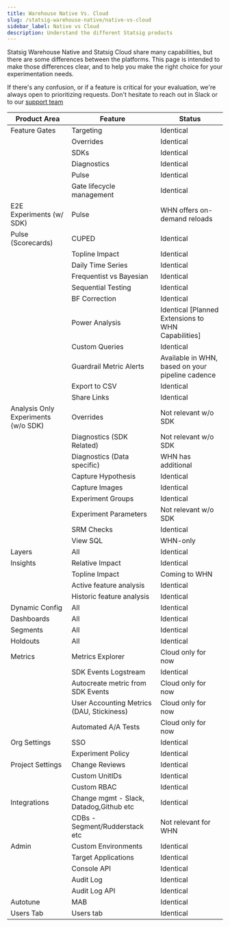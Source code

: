```yaml
---
title: Warehouse Native Vs. Cloud
slug: /statsig-warehouse-native/native-vs-cloud
sidebar_label: Native vs Cloud
description: Understand the different Statsig products
---
```


Statsig Warehouse Native and Statsig Cloud share many capabilities, but there are some differences between the platforms. This page is intended to make those differences clear, and to help you make the right choice for your experimentation needs.

If there's any confusion, or if a feature is critical for your evaluation, we're always open to prioritizing requests. Don't hesitate to reach out in Slack or to our [support team](mailto:support@statsig.com)

| Product Area                        | Feature                                   | Status                                             |
| ----------------------------------- | ----------------------------------------- | -------------------------------------------------- |
| Feature Gates                       | Targeting                                 | Identical                                          |
|                                     | Overrides                                 | Identical                                          |
|                                     | SDKs                                      | Identical                                          |
|                                     | Diagnostics                               | Identical                                          |
|                                     | Pulse                                     | Identical                                          |
|                                     | Gate lifecycle management                 | Identical                                          |
| E2E Experiments (w/ SDK)            | Pulse                                     | WHN offers on-demand reloads                       |
| Pulse (Scorecards)                  | CUPED                                     | Identical                                          |
|                                     | Topline Impact                            | Identical                                          |
|                                     | Daily Time Series                         | Identical                                          |
|                                     | Frequentist vs Bayesian                   | Identical                                          |
|                                     | Sequential Testing                        | Identical                                          |
|                                     | BF Correction                             | Identical                                          |
|                                     | Power Analysis                            | Identical [Planned Extensions to WHN Capabilities] |
|                                     | Custom Queries                            | Identical                                          |
|                                     | Guardrail Metric Alerts                   | Available in WHN, based on your pipeline cadence   |
|                                     | Export to CSV                             | Identical                                          |
|                                     | Share Links                               | Identical                                          |
| Analysis Only Experiments (w/o SDK) | Overrides                                 | Not relevant w/o SDK                               |
|                                     | Diagnostics (SDK Related)                 | Not relevant w/o SDK                               |
|                                     | Diagnostics (Data specific)               | WHN has additional                                 |
|                                     | Capture Hypothesis                        | Identical                                          |
|                                     | Capture Images                            | Identical                                          |
|                                     | Experiment Groups                         | Identical                                          |
|                                     | Experiment Parameters                     | Not relevant w/o SDK                               |
|                                     | SRM Checks                                | Identical                                          |
|                                     | View SQL                                  | WHN-only                                           |
| Layers                              | All                                       | Identical                                          |
| Insights                            | Relative Impact                           | Identical                                          |
|                                     | Topline Impact                            | Coming to WHN                                      |
|                                     | Active feature analysis                   | Identical                                          |
|                                     | Historic feature analysis                 | Identical                                          |
| Dynamic Config                      | All                                       | Identical                                          |
| Dashboards                          | All                                       | Identical                                          |
| Segments                            | All                                       | Identical                                          |
| Holdouts                            | All                                       | Identical                                     |
| Metrics                             | Metrics Explorer                          | Cloud only for now                                 |
|                                     | SDK Events Logstream                      | Identical                                          |
|                                     | Autocreate metric from SDK Events         | Cloud only for now                                 |
|                                     | User Accounting Metrics (DAU, Stickiness) | Cloud only for now                                 |
|                                     | Automated A/A Tests                       | Cloud only for now                                 |
| Org Settings                        | SSO                                       | Identical                                          |
|                                     | Experiment Policy                         | Identical                                          |
| Project Settings                    | Change Reviews                            | Identical                                          |
|                                     | Custom UnitIDs                            | Identical                                          |
|                                     | Custom RBAC                               | Identical                                          |
| Integrations                        | Change mgmt - Slack, Datadog,Github etc   | Identical                                          |
|                                     | CDBs - Segment/Rudderstack etc            | Not relevant for WHN                               |
| Admin                               | Custom Environments                       | Identical                                          |
|                                     | Target Applications                       | Identical                                          |
|                                     | Console API                               | Identical                                          |
|                                     | Audit Log                                 | Identical                                          |
|                                     | Audit Log API                             | Identical                                          |
| Autotune                            | MAB                                       | Identical                                          |
| Users Tab                           | Users tab                                 | Identical                                          |
